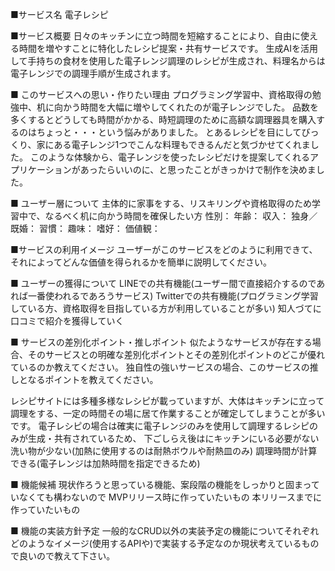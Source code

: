 ■サービス名
電子レシピ

■サービス概要
日々のキッチンに立つ時間を短縮することにより、自由に使える時間を増やすことに特化したレシピ提案・共有サービスです。
生成AIを活用して手持ちの食材を使用した電子レンジ調理のレシピが生成され、料理名からは電子レンジでの調理手順が生成されます。

■ このサービスへの思い・作りたい理由
プログラミング学習中、資格取得の勉強中、机に向かう時間を大幅に増やしてくれたのが電子レンジでした。
品数を多くするとどうしても時間がかかる、時短調理のために高額な調理器具を購入するのはちょっと・・・という悩みがありました。
とあるレシピを目にしてびっくり、家にある電子レンジ1つでこんな料理もできるんだと気づかせてくれました。
このような体験から、電子レンジを使ったレシピだけを提案してくれるアプリケーションがあったらいいのに、と思ったことがきっかけで制作を決めました。

■ ユーザー層について
主体的に家事をする、リスキリングや資格取得のため学習中で、なるべく机に向かう時間を確保したい方
性別：
年齢：
収入：
独身／既婚：
習慣：
趣味：
嗜好：
価値観：

■サービスの利用イメージ
ユーザーがこのサービスをどのように利用できて、それによってどんな価値を得られるかを簡単に説明してください。

■ ユーザーの獲得について
LINEでの共有機能(ユーザー間で直接紹介するのであれば一番使われるであろうサービス)
Twitterでの共有機能(プログラミング学習している方、資格取得を目指している方が利用していることが多い)
知人づてに口コミで紹介を獲得していく

■ サービスの差別化ポイント・推しポイント
似たようなサービスが存在する場合、そのサービスとの明確な差別化ポイントとその差別化ポイントのどこが優れているのか教えてください。
独自性の強いサービスの場合、このサービスの推しとなるポイントを教えてください。

レシピサイトには多種多様なレシピが載っていますが、大体はキッチンに立って調理をする、一定の時間その場に居て作業することが確定してしまうことが多いです。
電子レシピの場合は確実に電子レンジのみを使用して調理するレシピのみが生成・共有されているため、
下ごしらえ後はにキッチンにいる必要がない
洗い物が少ない(加熱に使用するのは耐熱ボウルや耐熱皿のみ)
調理時間が計算できる(電子レンジは加熱時間を指定できるため)

■ 機能候補
現状作ろうと思っている機能、案段階の機能をしっかりと固まっていなくても構わないので
MVPリリース時に作っていたいもの
本リリースまでに作っていたいもの

■ 機能の実装方針予定
一般的なCRUD以外の実装予定の機能についてそれぞれどのようなイメージ(使用するAPIや)で実装する予定なのか現状考えているもので良いので教えて下さい。